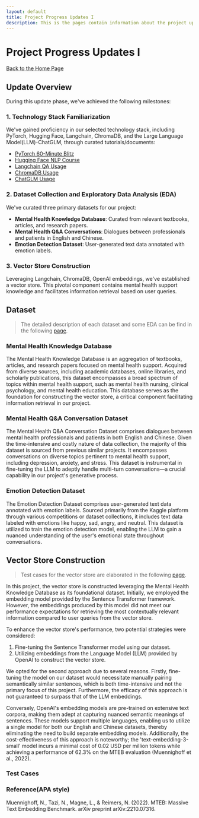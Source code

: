 ```yaml
---
layout: default
title: Project Progress Updates I
description: This is the pages contain information about the project update 1
---
```


# Project Progress Updates I
[Back to the Home Page](./index)

## Update Overview

During this update phase, we've achieved the following milestones:

### 1. Technology Stack Familiarization
We've gained proficiency in our selected technology stack, including PyTorch, Hugging Face, Langchain,  ChromaDB, and the Large Language Model(LLM)-ChatGLM, through curated tutorials/documents:
- [PyTorch 60-Minute Blitz](https://pytorch.org/tutorials/beginner/deep_learning_60min_blitz.html)
- [Hugging Face NLP Course](https://huggingface.co/learn/nlp-course/chapter1/1)
- [Langchain QA Usage](https://python.langchain.com/docs/use_cases/question_answering/)
- [ChromaDB Usage](https://docs.trychroma.com/getting-started)
- [ChatGLM Usage](https://github.com/THUDM/ChatGLM3?tab=readme-ov-file)

### 2. Dataset Collection and Exploratory Data Analysis (EDA)
We've curated three primary datasets for our project:
- **Mental Health Knowledge Database**: Curated from relevant textbooks, articles, and research papers.
- **Mental Health Q&A Conversations**: Dialogues between professionals and patients in English and Chinese.
- **Emotion Detection Dataset**: User-generated text data annotated with emotion labels.


### 3. Vector Store Construction
Leveraging Langchain, ChromaDB, OpenAI embeddings, we've established a vector store. This pivotal component contains mental health support knowledge and facilitates information retrieval based on user queries.



## Dataset
> The detailed description of each dataset and some EDA can be find in the following [page](./update1_dataset).

### Mental Health Knowledge Database

The Mental Health Knowledge Database is an aggregation of textbooks, articles, and research papers focused on mental health support. Acquired from diverse sources, including academic databases, online libraries, and scholarly publications, this dataset encompasses a broad spectrum of topics within mental health support, such as mental health nursing, clinical psychology, and mental health education. This database serves as the foundation for constructing the vector store, a critical component facilitating information retrieval in our project.


### Mental Health Q&A Conversation Dataset

The Mental Health Q&A Conversation Dataset comprises dialogues between mental health professionals and patients in both English and Chinese. Given the time-intensive and costly nature of data collection, the majority of this dataset is sourced from previous similar projects. It encompasses conversations on diverse topics pertinent to mental health support, including depression, anxiety, and stress. This dataset is instrumental in fine-tuning the LLM to adeptly handle multi-turn conversations—a crucial capability in our project's generative process.


### Emotion Detection Dataset

The Emotion Detection Dataset comprises user-generated text data annotated with emotion labels. Sourced primarily from the Kaggle platform through various competitions or dataset collections, it includes text data labeled with emotions like happy, sad, angry, and neutral. This dataset is utilized to train the emotion detection model, enabling the LLM to gain a nuanced understanding of the user's emotional state throughout conversations.



## Vector Store Construction
>Test cases for the vector store are elaborated in the following [page](./update1_testcases).

In this project, the vector store is constructed leveraging the Mental Health Knowledge Database as its foundational dataset. Initially, we employed the embedding model provided by the Sentence Transformer framework. However, the embeddings produced by this model did not meet our performance expectations for retrieving the most contextually relevant information compared to user queries from the vector store.

To enhance the vector store's performance, two potential strategies were considered:

1. Fine-tuning the Sentence Transformer model using our dataset.
2. Utilizing embeddings from the Language Model (LLM) provided by OpenAI to construct the vector store.

We opted for the second approach due to several reasons. Firstly, fine-tuning the model on our dataset would necessitate manually pairing semantically similar sentences, which is both time-intensive and not the primary focus of this project. Furthermore, the efficacy of this approach is not guaranteed to surpass that of the LLM embeddings.

Conversely, OpenAI's embedding models are pre-trained on extensive text corpora, making them adept at capturing nuanced semantic meanings of sentences. These models support multiple languages, enabling us to utilize a single model for both our English and Chinese datasets, thereby eliminating the need to build separate embedding models. Additionally, the cost-effectiveness of this approach is noteworthy; the 'text-embedding-3-small' model incurs a minimal cost of 0.02 USD per million tokens while achieving a performance of 62.3% on the MTEB evaluation (Muennighoff et al., 2022).

### Test Cases

### Reference(APA style)
Muennighoff, N., Tazi, N., Magne, L., & Reimers, N. (2022). MTEB: Massive Text Embedding Benchmark. arXiv preprint arXiv:2210.07316.